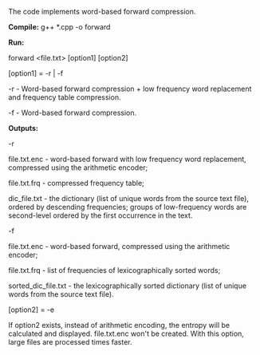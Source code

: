The code implements word-based forward compression. 

**Compile:**
g++ *.cpp -o forward

**Run:**

forward <file.txt> [option1] [option2]

[option1] = -r | -f

-r  -  Word-based forward compression + low frequency word replacement and frequency table compression.

-f  -  Word-based forward compression.

**Outputs:**

-r

file.txt.enc - word-based forward with low frequency word replacement, compressed using the arithmetic encoder;

file.txt.frq - compressed frequency table;

dic_file.txt - the dictionary (list of unique words from the source text file), ordered by descending frequencies; groups of low-frequency words are second-level ordered by the first occurrence in the text.

-f

file.txt.enc - word-based forward, compressed using the arithmetic encoder;

file.txt.frq - list of frequencies of lexicographically sorted words;

sorted_dic_file.txt - the lexicographically sorted dictionary (list of unique words from the source text file).

[option2] = -e

If option2 exists, instead of arithmetic encoding, the entropy will be calculated and displayed. file.txt.enc won't be created. With this option, large files are processed times faster.
